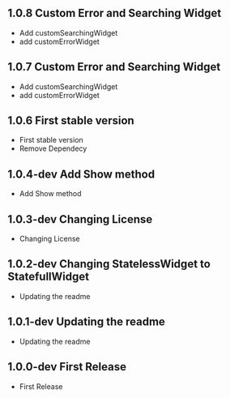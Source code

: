 ## 1.0.8 Custom Error and Searching Widget
* Add customSearchingWidget
* add customErrorWidget

## 1.0.7 Custom Error and Searching Widget
* Add customSearchingWidget
* add customErrorWidget

## 1.0.6 First stable version
* First stable version
* Remove Dependecy

## 1.0.4-dev Add Show method
* Add Show method

## 1.0.3-dev Changing License
* Changing License

## 1.0.2-dev Changing StatelessWidget to StatefullWidget
* Updating the readme

## 1.0.1-dev Updating the readme
* Updating the readme

## 1.0.0-dev First Release
* First Release


